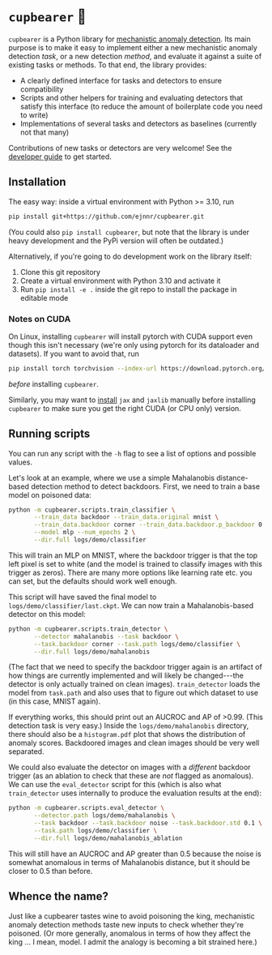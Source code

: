 # `cupbearer` 🍷
`cupbearer` is a Python library for
[mechanistic anomaly detection](https://www.alignmentforum.org/posts/vwt3wKXWaCvqZyF74/mechanistic-anomaly-detection-and-elk).
Its main purpose is to make it easy to implement either a new mechanistic anomaly
detection *task*, or a new detection *method*, and evaluate it against a suite of existing
tasks or methods. To that end, the library provides:
- A clearly defined interface for tasks and detectors to ensure compatibility
- Scripts and other helpers for training and evaluating detectors that satisfy this interface
  (to reduce the amount of boilerplate code you need to write)
- Implementations of several tasks and detectors as baselines (currently not that many)

Contributions of new tasks or detectors are very welcome!
See the [developer guide](docs/getting_started.md) to get started.

## Installation
The easy way: inside a virtual environment with Python >= 3.10, run
```bash
pip install git+https://github.com/ejnnr/cupbearer.git
```
(You could also `pip install cupbearer`, but note that the library is under heavy
development and the PyPi version will often be outdated.)

Alternatively, if you're going to do development work on the library itself:
1. Clone this git repository
2. Create a virtual environment with Python 3.10 and activate it
3. Run `pip install -e .` inside the git repo to install the package in editable mode

### Notes on CUDA
On Linux, installing `cupbearer` will install pytorch with CUDA support even though this isn't necessary
(we're only using pytorch for its dataloader and datasets).  If you want to avoid that, run
```bash
pip install torch torchvision --index-url https://download.pytorch.org/whl/cpu
```
*before* installing `cupbearer`.

Similarly, you may want to [install](https://github.com/google/jax#installation) `jax`
and `jaxlib` manually before installing `cupbearer` to make sure you get the right
CUDA (or CPU only) version.

## Running scripts
You can run any script with the `-h` flag to see a list of options and possible values.

Let's look at an example, where we use a simple Mahalanobis distance-based detection
method to detect backdoors. First, we need to train a base model on poisoned data:
```bash
python -m cupbearer.scripts.train_classifier \
       --train_data backdoor --train_data.original mnist \
       --train_data.backdoor corner --train_data.backdoor.p_backdoor 0.1 \
       --model mlp --num_epochs 2 \
       --dir.full logs/demo/classifier
```
This will train an MLP on MNIST, where the backdoor trigger is that the top left pixel
is set to white (and the model is trained to classify images with this trigger as zeros).
There are many more options like learning rate etc. you can set, but the defaults should
work well enough.

This script will have saved the final model to `logs/demo/classifier/last.ckpt`.
We can now train a Mahalanobis-based detector on this model:
```bash
python -m cupbearer.scripts.train_detector \
       --detector mahalanobis --task backdoor \
       --task.backdoor corner --task.path logs/demo/classifier \
       --dir.full logs/demo/mahalanobis
```
(The fact that we need to specify the backdoor trigger again is an artifact of how
things are currently implemented and will likely be changed---the detector is only actually
trained on clean images). `train_detector` loads the model from `task.path` and
also uses that to figure out which dataset to use (in this case, MNIST again).

If everything works, this should print out an AUCROC and AP of >0.99.
(This detection task is very easy.) Inside the `logs/demo/mahalanobis` directory,
there should also be a `histogram.pdf` plot that shows the distribution of anomaly
scores. Backdoored images and clean images should be very well separated.

We could also evaluate the detector on images with a *different* backdoor trigger
(as an ablation to check that these are *not* flagged as anomalous). We can use
the `eval_detector` script for this (which is also what `train_detector` uses
internally to produce the evaluation results at the end):
```bash
python -m cupbearer.scripts.eval_detector \
       --detector.path logs/demo/mahalanobis \
       --task backdoor --task.backdoor noise --task.backdoor.std 0.1 \
       --task.path logs/demo/classifier \
       --dir.full logs/demo/mahalanobis_ablation
```
This will still have an AUCROC and AP greater than 0.5 because the noise is
somewhat anomalous in terms of Mahalanobis distance, but it should be closer to 0.5
than before.

## Whence the name?
Just like a cupbearer tastes wine to avoid poisoning the king, mechanistic anomaly
detection methods taste new inputs to check whether they're poisoned. (Or more generally,
anomalous in terms of how they affect the king ... I mean, model. I admit the analogy
is becoming a bit strained here.)
